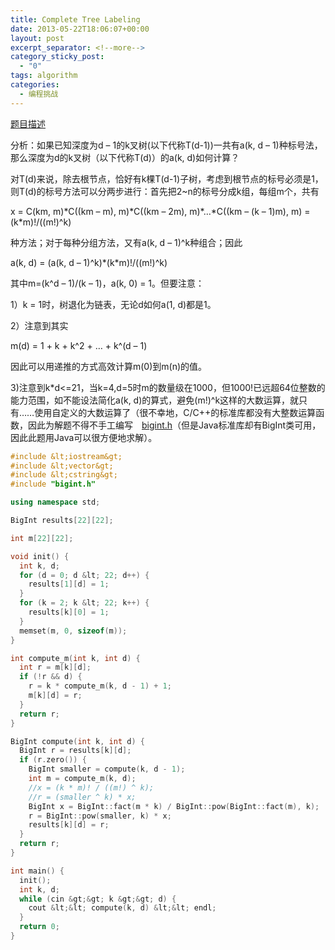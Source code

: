 ```yaml
---
title: Complete Tree Labeling
date: 2013-05-22T18:06:07+00:00
layout: post
excerpt_separator: <!--more-->
category_sticky_post:
  - "0"
tags: algorithm
categories:
  - 编程挑战
---
```

<a href="http://uva.onlinejudge.org/index.php?option=com_onlinejudge&#038;Itemid=8&#038;page=show_problem&#038;problem=1188" target="_blank">题目描述</a>

分析：如果已知深度为d &#8211; 1的k叉树(以下代称T(d-1))一共有a(k, d &#8211; 1)种标号法，那么深度为d的k叉树（以下代称T(d)）的a(k, d)如何计算？<!--more-->


  
对T(d)来说，除去根节点，恰好有k棵T(d-1)子树，考虑到根节点的标号必须是1，则T(d)的标号方法可以分两步进行：首先把2~n的标号分成k组，每组m个，共有
  
x = C(km, m)\*C((km &#8211; m), m)\*C((km &#8211; 2m), m)\*&#8230;\*C((km &#8211; (k &#8211; 1)m), m) = (k*m)!/((m!)^k)
  
种方法；对于每种分组方法，又有a(k, d &#8211; 1)^k种组合；因此
  
a(k, d) = (a(k, d &#8211; 1)^k)\*(k\*m)!/((m!)^k)
  
其中m=(k^d &#8211; 1)/(k &#8211; 1)，a(k, 0) = 1。但要注意：
  
1）k = 1时，树退化为链表，无论d如何a(1, d)都是1。
  
2）注意到其实
  
m(d) = 1 + k + k^2 + &#8230; + k^(d &#8211; 1)
  
因此可以用递推的方式高效计算m(0)到m(n)的值。
  
3)注意到k*d<=21，当k=4,d=5时m的数量级在1000，但1000!已远超64位整数的能力范围，如不能设法简化a(k, d)的算式，避免(m!)^k这样的大数运算，就只有……使用自定义的大数运算了（很不幸地，C/C++的标准库都没有大整数运算函数，因此为解题不得不手工编写　<a href="https://code.google.com/p/programming-challenges-robert/source/browse/bigint.h" target="_blank">bigint.h</a>（但是Java标准库却有BigInt类可用，因此此题用Java可以很方便地求解）。

```cpp
#include &lt;iostream&gt;
#include &lt;vector&gt;
#include &lt;cstring&gt;
#include "bigint.h"

using namespace std;

BigInt results[22][22];

int m[22][22];

void init() {
  int k, d;
  for (d = 0; d &lt; 22; d++) {
    results[1][d] = 1;
  }
  for (k = 2; k &lt; 22; k++) {
    results[k][0] = 1;
  }
  memset(m, 0, sizeof(m));
}

int compute_m(int k, int d) {
  int r = m[k][d];
  if (!r && d) {
    r = k * compute_m(k, d - 1) + 1;
    m[k][d] = r;
  }
  return r;
}

BigInt compute(int k, int d) {
  BigInt r = results[k][d];
  if (r.zero()) {
    BigInt smaller = compute(k, d - 1);
    int m = compute_m(k, d);
    //x = (k * m)! / ((m!) ^ k);
    //r = (smaller ^ k) * x;
    BigInt x = BigInt::fact(m * k) / BigInt::pow(BigInt::fact(m), k);
    r = BigInt::pow(smaller, k) * x;
    results[k][d] = r;
  }
  return r;
}

int main() {
  init();
  int k, d;
  while (cin &gt;&gt; k &gt;&gt; d) {
    cout &lt;&lt; compute(k, d) &lt;&lt; endl;
  }
  return 0;
}
```

